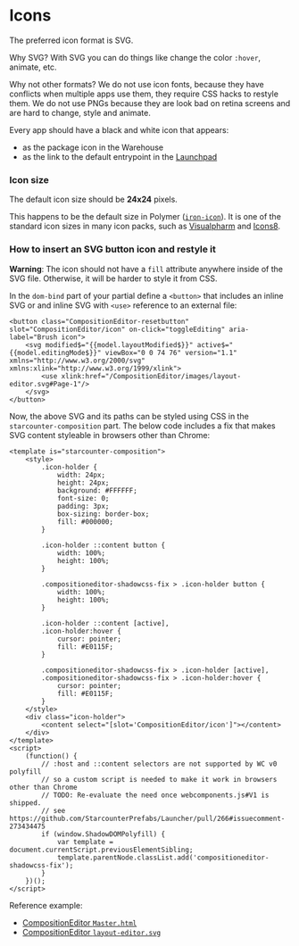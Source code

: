 # Icons

The preferred icon format is SVG.

Why SVG? With SVG you can do things like change the color `:hover`, animate, etc.

Why not other formats? We do not use icon fonts, because they have conflicts when multiple apps use them, they require CSS hacks to restyle them. We do not use PNGs because they are look bad on retina screens and are hard to change, style and animate.

Every app should have a black and white icon that appears:

* as the package icon in the Warehouse
* as the link to the default entrypoint in the [Launchpad](https://github.com/starcounterapps/launchpad)

### Icon size

The default icon size should be **24x24** pixels.

This happens to be the default size in Polymer \([`iron-icon`](https://elements.polymer-project.org/elements/iron-icon)\). It is one of the standard icon sizes in many icon packs, such as [Visualpharm](http://www.visualpharm.com/articles/icon_sizes.html) and [Icons8](https://icons8.com/articles/choosing-the-right-size-and-format-for-icons/).

### How to insert an SVG button icon and restyle it

**Warning**: The icon should not have a `fill` attribute anywhere inside of the SVG file. Otherwise, it will be harder to style it from CSS.

In the `dom-bind` part of your partial define a `<button>` that includes an inline SVG or and inline SVG with `<use>` reference to an external file:

```markup
<button class="CompositionEditor-resetbutton" slot="CompositionEditor/icon" on-click="toggleEditing" aria-label="Brush icon">
    <svg modified$="{{model.layoutModified$}}" active$="{{model.editingMode$}}" viewBox="0 0 74 76" version="1.1" xmlns="http://www.w3.org/2000/svg" xmlns:xlink="http://www.w3.org/1999/xlink">
        <use xlink:href="/CompositionEditor/images/layout-editor.svg#Page-1"/>
    </svg>
</button>
```

Now, the above SVG and its paths can be styled using CSS in the `starcounter-composition` part. The below code includes a fix that makes SVG content styleable in browsers other than Chrome:

```markup
<template is="starcounter-composition">
    <style>
        .icon-holder {
            width: 24px;
            height: 24px;
            background: #FFFFFF;
            font-size: 0;
            padding: 3px;
            box-sizing: border-box;
            fill: #000000;
        }

        .icon-holder ::content button {
            width: 100%;
            height: 100%;
        }

        .compositioneditor-shadowcss-fix > .icon-holder button {
            width: 100%;
            height: 100%;
        }

        .icon-holder ::content [active],
        .icon-holder:hover {
            cursor: pointer;
            fill: #E0115F;
        }

        .compositioneditor-shadowcss-fix > .icon-holder [active],
        .compositioneditor-shadowcss-fix > .icon-holder:hover {
            cursor: pointer;
            fill: #E0115F;
        }
    </style>
    <div class="icon-holder">
        <content select="[slot='CompositionEditor/icon']"></content>
    </div>
</template>
<script>
    (function() {
        // :host and ::content selectors are not supported by WC v0 polyfill
        // so a custom script is needed to make it work in browsers other than Chrome
        // TODO: Re-evaluate the need once webcomponents.js#V1 is shipped.
        // see https://github.com/StarcounterPrefabs/Launcher/pull/266#issuecomment-273434475
        if (window.ShadowDOMPolyfill) {
            var template = document.currentScript.previousElementSibling;
            template.parentNode.classList.add('compositioneditor-shadowcss-fix');
        }
    })();
</script>
```

Reference example:

* [CompositionEditor `Master.html`](https://github.com/Starcounter/CompositionEditor/blob/41f49ddf3337579dfacd6b11639f8105c2f9aeae/src/CompositionEditor/wwwroot/CompositionEditor/Master.html)
* [CompositionEditor `layout-editor.svg`](https://github.com/Starcounter/CompositionEditor/blob/41f49ddf3337579dfacd6b11639f8105c2f9aeae/src/CompositionEditor/wwwroot/CompositionEditor/images/layout-editor.svg)

